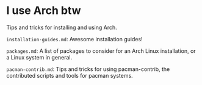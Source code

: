 # I use Arch btw

Tips and tricks for installing and using Arch.

`installation-guides.md`: Awesome installation guides!

`packages.md`: A list of packages to consider for an Arch Linux installation, or a Linux system in general.

`pacman-contrib.md`: Tips and tricks for using pacman-contrib, the contributed scripts and tools for pacman systems.

